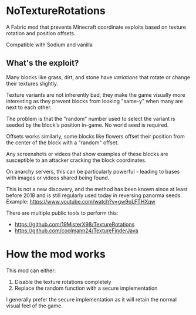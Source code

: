 # NoTextureRotations

A Fabric mod that prevents Minecraft coordinate exploits based on texture rotation and position offsets.

Compatible with Sodium and vanilla

## What's the exploit?

Many blocks like grass, dirt, and stone have *variations* that rotate or change their textures slightly.

Texture variants are not inherently bad, they make the game visually more interesting as they prevent blocks from looking "same-y" when many are next to each other.

The problem is that the "random" number used to select the variant is seeded by the block's position in-game. No world seed is required.

Offsets works similarly, some blocks like flowers offset their position from the center of the block with a "random" offset.

Any screenshots or videos that show examples of these blocks are susceptible to an attacker cracking the block coordinates.

On anarchy servers, this can be particularly powerful - leading to bases with images or videos shared being found.

This is not a new discovery, and the method has been known since at least before 2018 and is still regularly used today
in reversing panorma seeds. Example: https://www.youtube.com/watch?v=gw9oLFTHXqw 

There are multiple public tools to perform this:
 * https://github.com/19MisterX98/TextureRotations
 * https://github.com/coolmann24/TextureFinderJava

# How the mod works

This mod can either:
1. Disable the texture rotations completely
2. Replace the random function with a secure implementation

I generally prefer the secure implementation as it will retain the normal visual feel of the game. 

